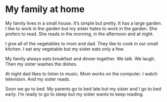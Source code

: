 # My family at home

My family lives in a small house. It’s simple but pretty. It has a large garden. I like to work in the garden but my sister hates to work in the garden. She prefers to read. She reads in the morning, in the afternoon and at night.

I give all of the vegetables to mom and dad. They like to cook in our small kitchen. I eat any vegetable but my sister eats only a few.

My family always eats breakfast and dinner together. We talk. We laugh. Then my sister washes the dishes.

At night dad likes to listen to music. Mom works on the computer. I watch television. And my sister reads.

Soon we go to bed. My parents go to bed late but my sister and I go to bed early. I’m ready to go to sleep but my sister wants to keep reading.
